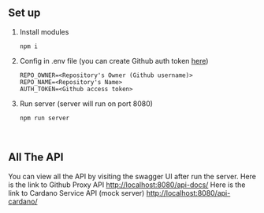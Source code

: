 ## Set up

1. Install modules

    ```
    npm i
    ```

1. Config in .env file (you can create Github auth token [here](https://docs.github.com/en/authentication/keeping-your-account-and-data-secure/creating-a-personal-access-token#creating-a-token))

    ```
    REPO_OWNER=<Repository's Owner (Github username)>
    REPO_NAME=<Repository's Name>
    AUTH_TOKEN=<Github access token>
    ```

1. Run server (server will run on port 8080)

    ```
    npm run server
    ```

<br />

## All The API

You can view all the API by visiting the swagger UI after run the server.
Here is the link to Github Proxy API [http://localhost:8080/api-docs/](http://localhost:8080/api-docs/#/)
Here is the link to Cardano Service API (mock server) [http://localhost:8080/api-cardano/](http://localhost:8080/api-cardano/#/)

